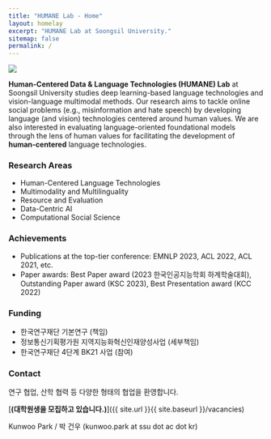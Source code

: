 ```yaml
---
title: "HUMANE Lab - Home"
layout: homelay
excerpt: "HUMANE Lab at Soongsil University."
sitemap: false
permalink: /
---
```


<img src="{{ site.url }}{{ site.baseurl }}/images/teampic/202312_KSC.jpg" style="max-width:100%; height:auto;"/>

**Human-Centered Data & Language Technologies (HUMANE) Lab** at Soongsil University studies deep learning-based language technologies and vision-language multimodal methods. 
Our research aims to tackle online social problems (e.g., misinformation and hate speech) by developing language (and vision) technologies centered around human values.
We are also interested in evaluating language-oriented foundational models through the lens of human values for facilitating the development of **human-centered** language technologies.

### Research Areas

- Human-Centered Language Technologies
- Multimodality and Multilinguality
- Resource and Evaluation
- Data-Centric AI
- Computational Social Science

### Achievements

- Publications at the top-tier conference: EMNLP 2023, ACL 2022, ACL 2021, etc.
- Paper awards: Best Paper award (2023 한국인공지능학회 하계학술대회), Outstanding Paper award (KSC 2023), Best Presentation award (KCC 2022)

### Funding

- 한국연구재단 기본연구 (책임)
- 정보통신기획평가원 지역지능화혁신인재양성사업 (세부책임)
- 한국연구재단 4단계 BK21 사업 (참여)

### Contact

연구 협업, 산학 협력 등 다양한 형태의 협업을 환영합니다.

[**(대학원생을 모집하고 있습니다.)**]({{ site.url }}{{ site.baseurl }}/vacancies)

Kunwoo Park / 박 건우 (kunwoo.park at ssu dot ac dot kr)

 

